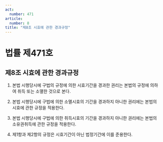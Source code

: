 ```yaml
---
act:
  number: 471
article:
  number: 8
title: "제8조 시효에 관한 경과규정"
---
```


# 법률 제471호

## 제8조 시효에 관한 경과규정

1. 본법 시행당시에 구법의 규정에 의한 시효기간을 경과한 권리는 본법의 규정에 의하여 취득 또는 소멸한 것으로 본다.

2. 본법 시행당시에 구법에 의한 소멸시효의 기간을 경과하지 아니한 권리에는 본법의 시효에 관한 규정을 적용한다.

3. 본법 시행당시에 구법에 의한 취득시효의 기간을 경과하지 아니한 권리에는 본법의 소유권취득에 관한 규정을 적용한다.

4. 제1항과 제2항의 규정은 시효기간이 아닌 법정기간에 이를 준용한다.

